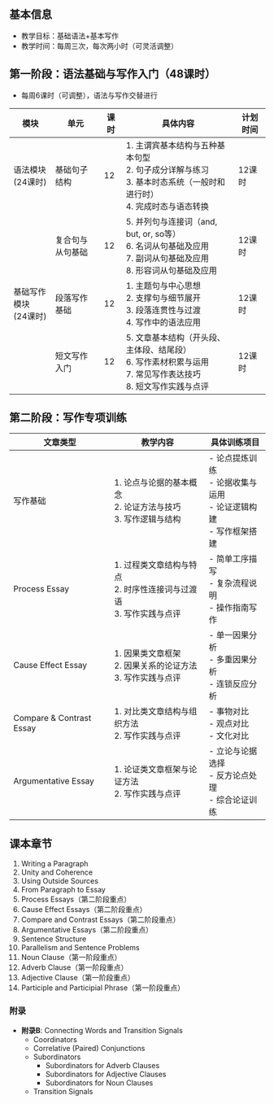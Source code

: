 ## 基本信息
- 教学目标：基础语法+基本写作
- 教学时间：每周三次，每次两小时（可灵活调整）

## 第一阶段：语法基础与写作入门（48课时）
- 每周6课时（可调整），语法与写作交替进行

| 模块 | 单元 | 课时 | 具体内容 |计划时间|
|------|------|------|----------|----------|
| 语法模块 <br/> (24课时) | 基础句子结构 | 12 | 1. 主谓宾基本结构与五种基本句型 <br/> 2. 句子成分详解与练习 <br/> 3. 基本时态系统（一般时和进行时）<br/> 4. 完成时态与语态转换 | 12课时|
| | 复合句与从句基础 | 12 | 5. 并列句与连接词（and, but, or, so等）<br/> 6. 名词从句基础及应用 <br/> 7. 副词从句基础及应用 <br/> 8. 形容词从句基础及应用 | 12课时|  
| 基础写作模块 <br/> (24课时) | 段落写作基础 | 12 | 1. 主题句与中心思想 <br/> 2. 支撑句与细节展开 <br/> 3. 段落连贯性与过渡 <br/> 4. 写作中的语法应用 | 12课时|
| | 短文写作入门 | 12 | 5. 文章基本结构（开头段、主体段、结尾段）<br/> 6. 写作素材积累与运用 <br/> 7. 常见写作表达技巧 <br/> 8. 短文写作实践与点评 | 12课时|



## 第二阶段：写作专项训练

| 文章类型 | 教学内容 | 具体训练项目 |
|---------|----------|--------------|
| 写作基础 | 1. 论点与论据的基本概念<br/>2. 论证方法与技巧<br/>3. 写作逻辑与结构| - 论点提炼训练<br/>- 论据收集与运用<br/>- 论证逻辑构建<br/>- 写作框架搭建 |
| Process Essay | 1. 过程类文章结构与特点<br/>2. 时序性连接词与过渡语<br/>3. 写作实践与点评| - 简单工序描写<br/>- 复杂流程说明<br/>- 操作指南写作 |
| Cause Effect Essay | 1. 因果类文章框架<br/>2. 因果关系的论证方法<br/>3. 写作实践与点评| - 单一因果分析<br/>- 多重因果分析<br/>- 连锁反应分析 |
| Compare & Contrast Essay | 1. 对比类文章结构与组织方法<br/>2. 写作实践与点评| - 事物对比<br/>- 观点对比<br/>- 文化对比 |
| Argumentative Essay | 1. 论证类文章框架与论证方法<br/>2. 写作实践与点评| - 立论与论据选择<br/>- 反方论点处理<br/>- 综合论证训练 |


## 课本章节
1. Writing a Paragraph
2. Unity and Coherence
3. Using Outside Sources 
4. From Paragraph to Essay
5. Process Essays（第二阶段重点）
6. Cause Effect Essays（第二阶段重点）
7. Compare and Contrast Essays（第二阶段重点）
8. Argumentative Essays（第二阶段重点）
9. Sentence Structure
10. Parallelism and Sentence Problems
11. Noun Clause（第一阶段重点）
12. Adverb Clause（第一阶段重点）
13. Adjective Clause（第一阶段重点）
14. Participle and Participial Phrase（第一阶段重点）

### 附录
- **附录B**: Connecting Words and Transition Signals
  - Coordinators 
  - Correlative (Paired) Conjunctions
  - Subordinators
    - Subordinators for Adverb Clauses
    - Subordinators for Adjective Clauses
    - Subordinators for Noun Clauses
  - Transition Signals

  